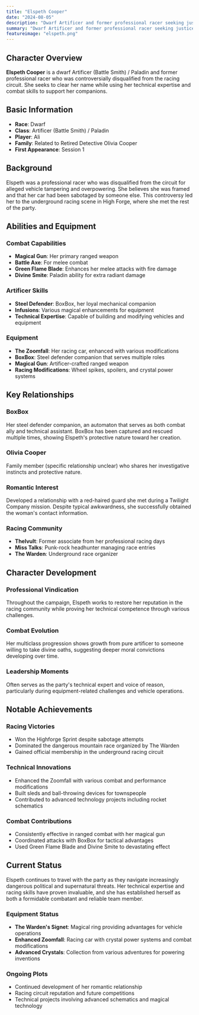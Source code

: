 ```yaml
---
title: "Elspeth Cooper"
date: "2024-08-05"
description: "Dwarf Artificer and former professional racer seeking justice for her disqualification"
summary: "Dwarf Artificer and former professional racer seeking justice for her disqualification"
featureimage: "elspeth.png"
---
```


## Character Overview

**Elspeth Cooper** is a dwarf Artificer (Battle Smith) / Paladin and former professional racer who was controversially disqualified from the racing circuit. She seeks to clear her name while using her technical expertise and combat skills to support her companions.

## Basic Information

- **Race**: Dwarf
- **Class**: Artificer (Battle Smith) / Paladin
- **Player**: Ali
- **Family**: Related to Retired Detective Olivia Cooper
- **First Appearance**: Session 1

## Background

Elspeth was a professional racer who was disqualified from the circuit for alleged vehicle tampering and overpowering. She believes she was framed and that her car had been sabotaged by someone else. This controversy led her to the underground racing scene in High Forge, where she met the rest of the party.

## Abilities and Equipment

### Combat Capabilities
- **Magical Gun**: Her primary ranged weapon
- **Battle Axe**: For melee combat
- **Green Flame Blade**: Enhances her melee attacks with fire damage
- **Divine Smite**: Paladin ability for extra radiant damage

### Artificer Skills
- **Steel Defender**: BoxBox, her loyal mechanical companion
- **Infusions**: Various magical enhancements for equipment
- **Technical Expertise**: Capable of building and modifying vehicles and equipment

### Equipment
- **The Zoomfall**: Her racing car, enhanced with various modifications
- **BoxBox**: Steel defender companion that serves multiple roles
- **Magical Gun**: Artificer-crafted ranged weapon
- **Racing Modifications**: Wheel spikes, spoilers, and crystal power systems

## Key Relationships

### BoxBox
Her steel defender companion, an automaton that serves as both combat ally and technical assistant. BoxBox has been captured and rescued multiple times, showing Elspeth's protective nature toward her creation.

### Olivia Cooper
Family member (specific relationship unclear) who shares her investigative instincts and protective nature.

### Romantic Interest
Developed a relationship with a red-haired guard she met during a Twilight Company mission. Despite typical awkwardness, she successfully obtained the woman's contact information.

### Racing Community
- **Thelvult**: Former associate from her professional racing days
- **Miss Talks**: Punk-rock headhunter managing race entries
- **The Warden**: Underground race organizer

## Character Development

### Professional Vindication
Throughout the campaign, Elspeth works to restore her reputation in the racing community while proving her technical competence through various challenges.

### Combat Evolution
Her multiclass progression shows growth from pure artificer to someone willing to take divine oaths, suggesting deeper moral convictions developing over time.

### Leadership Moments
Often serves as the party's technical expert and voice of reason, particularly during equipment-related challenges and vehicle operations.

## Notable Achievements

### Racing Victories
- Won the Highforge Sprint despite sabotage attempts
- Dominated the dangerous mountain race organized by The Warden
- Gained official membership in the underground racing circuit

### Technical Innovations
- Enhanced the Zoomfall with various combat and performance modifications
- Built sleds and ball-throwing devices for townspeople
- Contributed to advanced technology projects including rocket schematics

### Combat Contributions
- Consistently effective in ranged combat with her magical gun
- Coordinated attacks with BoxBox for tactical advantages
- Used Green Flame Blade and Divine Smite to devastating effect

## Current Status

Elspeth continues to travel with the party as they navigate increasingly dangerous political and supernatural threats. Her technical expertise and racing skills have proven invaluable, and she has established herself as both a formidable combatant and reliable team member.

### Equipment Status
- **The Warden's Signet**: Magical ring providing advantages for vehicle operations
- **Enhanced Zoomfall**: Racing car with crystal power systems and combat modifications
- **Advanced Crystals**: Collection from various adventures for powering inventions

### Ongoing Plots
- Continued development of her romantic relationship
- Racing circuit reputation and future competitions
- Technical projects involving advanced schematics and magical technology